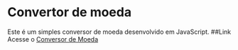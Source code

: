 # Convertor de moeda
Este é um simples conversor de moeda desenvolvido em JavaScript.
##Link
Acesse o [Conversor de Moeda](https://pedro2912.github.io/Convertor-de-moeda/)
